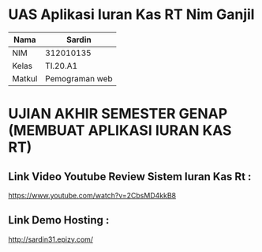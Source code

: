 # UAS Aplikasi Iuran Kas RT Nim Ganjil

| Nama   | Sardin         |
| ------ | -------------- |
| NIM    | 312010135      |
| Kelas  | TI.20.A1       |
| Matkul | Pemograman web |

# UJIAN AKHIR SEMESTER GENAP (MEMBUAT APLIKASI IURAN KAS RT)

## Link Video Youtube Review Sistem Iuran Kas Rt :

https://www.youtube.com/watch?v=2CbsMD4kkB8

## Link Demo Hosting :

http://sardin31.epizy.com/
